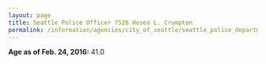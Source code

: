 ```yaml
---
layout: page
title: Seattle Police Officer 7526 Hosea L. Crumpton
permalink: /information/agencies/city_of_seattle/seattle_police_department/copbook/7526/
---
```


**Age as of Feb. 24, 2016:** 41.0
